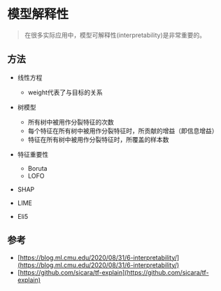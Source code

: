 # 模型解释性
> 在很多实际应用中，模型可解释性(interpretability)是非常重要的。


## 方法

- 线性方程
  - weight代表了与目标的关系

- 树模型
  - 所有树中被用作分裂特征的次数
  - 每个特征在所有树中被用作分裂特征时，所贡献的增益（即信息增益）
  - 特征在所有树中被用作分裂特征时，所覆盖的样本数

- 特征重要性
  - Boruta
  - LOFO

- SHAP

- LIME

- Eli5


## 参考
- [https://blog.ml.cmu.edu/2020/08/31/6-interpretability/](https://blog.ml.cmu.edu/2020/08/31/6-interpretability/)
- [https://github.com/sicara/tf-explain](https://github.com/sicara/tf-explain)
